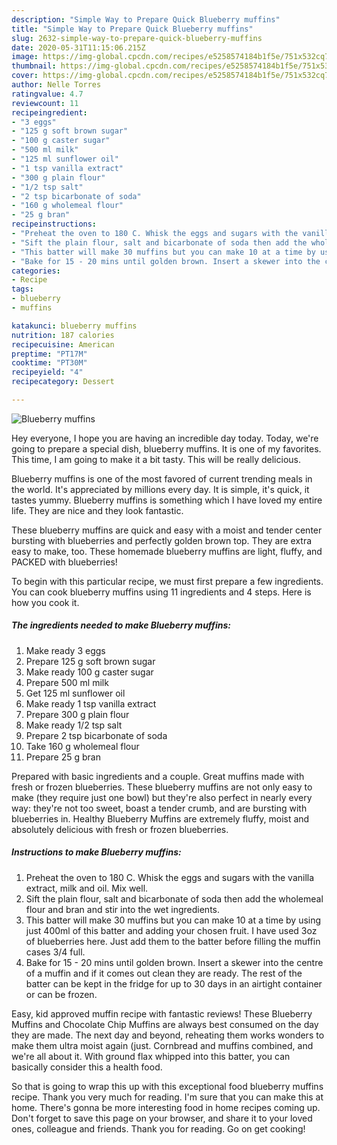 ```yaml
---
description: "Simple Way to Prepare Quick Blueberry muffins"
title: "Simple Way to Prepare Quick Blueberry muffins"
slug: 2632-simple-way-to-prepare-quick-blueberry-muffins
date: 2020-05-31T11:15:06.215Z
image: https://img-global.cpcdn.com/recipes/e5258574184b1f5e/751x532cq70/blueberry-muffins-recipe-main-photo.jpg
thumbnail: https://img-global.cpcdn.com/recipes/e5258574184b1f5e/751x532cq70/blueberry-muffins-recipe-main-photo.jpg
cover: https://img-global.cpcdn.com/recipes/e5258574184b1f5e/751x532cq70/blueberry-muffins-recipe-main-photo.jpg
author: Nelle Torres
ratingvalue: 4.7
reviewcount: 11
recipeingredient:
- "3 eggs"
- "125 g soft brown sugar"
- "100 g caster sugar"
- "500 ml milk"
- "125 ml sunflower oil"
- "1 tsp vanilla extract"
- "300 g plain flour"
- "1/2 tsp salt"
- "2 tsp bicarbonate of soda"
- "160 g wholemeal flour"
- "25 g bran"
recipeinstructions:
- "Preheat the oven to 180 C. Whisk the eggs and sugars with the vanilla extract, milk and oil. Mix well."
- "Sift the plain flour, salt and bicarbonate of soda then add the wholemeal flour and bran and stir into the wet ingredients."
- "This batter will make 30 muffins but you can make 10 at a time by using just 400ml of this batter and adding your chosen fruit. I have used 3oz of blueberries here. Just add them to the batter before filling the muffin cases 3/4 full."
- "Bake for 15 - 20 mins until golden brown. Insert a skewer into the centre of a muffin and if it comes out clean they are ready. The rest of the batter can be kept in the fridge for up to 30 days in an airtight container or can be frozen."
categories:
- Recipe
tags:
- blueberry
- muffins

katakunci: blueberry muffins 
nutrition: 187 calories
recipecuisine: American
preptime: "PT17M"
cooktime: "PT30M"
recipeyield: "4"
recipecategory: Dessert

---
```



![Blueberry muffins](https://img-global.cpcdn.com/recipes/e5258574184b1f5e/751x532cq70/blueberry-muffins-recipe-main-photo.jpg)

Hey everyone, I hope you are having an incredible day today. Today, we're going to prepare a special dish, blueberry muffins. It is one of my favorites. This time, I am going to make it a bit tasty. This will be really delicious.

Blueberry muffins is one of the most favored of current trending meals in the world. It's appreciated by millions every day. It is simple, it's quick, it tastes yummy. Blueberry muffins is something which I have loved my entire life. They are nice and they look fantastic.

These blueberry muffins are quick and easy with a moist and tender center bursting with blueberries and perfectly golden brown top. They are extra easy to make, too. These homemade blueberry muffins are light, fluffy, and PACKED with blueberries!


To begin with this particular recipe, we must first prepare a few ingredients. You can cook blueberry muffins using 11 ingredients and 4 steps. Here is how you cook it.

<!--inarticleads1-->

##### The ingredients needed to make Blueberry muffins:

1. Make ready 3 eggs
1. Prepare 125 g soft brown sugar
1. Make ready 100 g caster sugar
1. Prepare 500 ml milk
1. Get 125 ml sunflower oil
1. Make ready 1 tsp vanilla extract
1. Prepare 300 g plain flour
1. Make ready 1/2 tsp salt
1. Prepare 2 tsp bicarbonate of soda
1. Take 160 g wholemeal flour
1. Prepare 25 g bran


Prepared with basic ingredients and a couple. Great muffins made with fresh or frozen blueberries. These blueberry muffins are not only easy to make (they require just one bowl) but they&#39;re also perfect in nearly every way: they&#39;re not too sweet, boast a tender crumb, and are bursting with blueberries in. Healthy Blueberry Muffins are extremely fluffy, moist and absolutely delicious with fresh or frozen blueberries. 

<!--inarticleads2-->

##### Instructions to make Blueberry muffins:

1. Preheat the oven to 180 C. Whisk the eggs and sugars with the vanilla extract, milk and oil. Mix well.
1. Sift the plain flour, salt and bicarbonate of soda then add the wholemeal flour and bran and stir into the wet ingredients.
1. This batter will make 30 muffins but you can make 10 at a time by using just 400ml of this batter and adding your chosen fruit. I have used 3oz of blueberries here. Just add them to the batter before filling the muffin cases 3/4 full.
1. Bake for 15 - 20 mins until golden brown. Insert a skewer into the centre of a muffin and if it comes out clean they are ready. The rest of the batter can be kept in the fridge for up to 30 days in an airtight container or can be frozen.


Easy, kid approved muffin recipe with fantastic reviews! These Blueberry Muffins and Chocolate Chip Muffins are always best consumed on the day they are made. The next day and beyond, reheating them works wonders to make them ultra moist again (just. Cornbread and muffins combined, and we&#39;re all about it. With ground flax whipped into this batter, you can basically consider this a health food. 

So that is going to wrap this up with this exceptional food blueberry muffins recipe. Thank you very much for reading. I'm sure that you can make this at home. There's gonna be more interesting food in home recipes coming up. Don't forget to save this page on your browser, and share it to your loved ones, colleague and friends. Thank you for reading. Go on get cooking!
